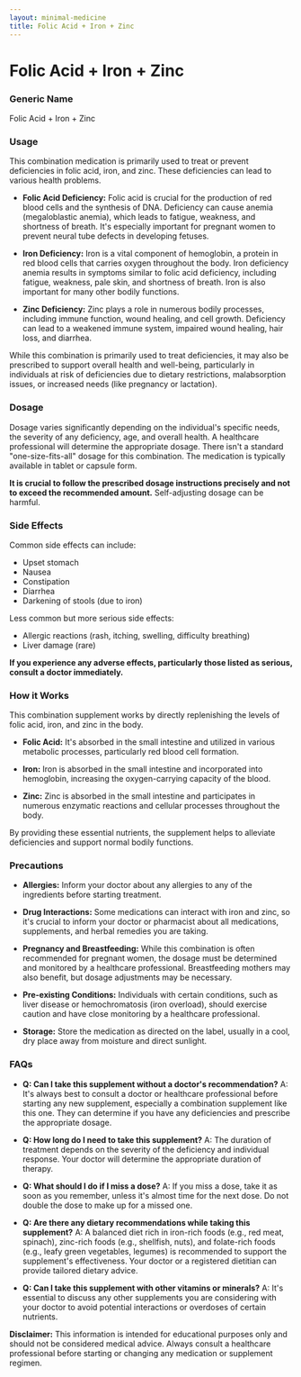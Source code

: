 ```yaml
---
layout: minimal-medicine
title: Folic Acid + Iron + Zinc
---
```


# Folic Acid + Iron + Zinc
### Generic Name
Folic Acid + Iron + Zinc


### Usage

This combination medication is primarily used to treat or prevent deficiencies in folic acid, iron, and zinc.  These deficiencies can lead to various health problems.

* **Folic Acid Deficiency:**  Folic acid is crucial for the production of red blood cells and the synthesis of DNA. Deficiency can cause anemia (megaloblastic anemia), which leads to fatigue, weakness, and shortness of breath. It's especially important for pregnant women to prevent neural tube defects in developing fetuses.

* **Iron Deficiency:** Iron is a vital component of hemoglobin, a protein in red blood cells that carries oxygen throughout the body.  Iron deficiency anemia results in symptoms similar to folic acid deficiency, including fatigue, weakness, pale skin, and shortness of breath.  Iron is also important for many other bodily functions.

* **Zinc Deficiency:** Zinc plays a role in numerous bodily processes, including immune function, wound healing, and cell growth. Deficiency can lead to a weakened immune system, impaired wound healing, hair loss, and diarrhea.


While this combination is primarily used to treat deficiencies, it may also be prescribed to support overall health and well-being, particularly in individuals at risk of deficiencies due to dietary restrictions, malabsorption issues, or increased needs (like pregnancy or lactation).


### Dosage

Dosage varies significantly depending on the individual's specific needs, the severity of any deficiency, age, and overall health.  A healthcare professional will determine the appropriate dosage.  There isn't a standard "one-size-fits-all" dosage for this combination.  The medication is typically available in tablet or capsule form.

**It is crucial to follow the prescribed dosage instructions precisely and not to exceed the recommended amount.**  Self-adjusting dosage can be harmful.


### Side Effects

Common side effects can include:

* Upset stomach
* Nausea
* Constipation
* Diarrhea
* Darkening of stools (due to iron)


Less common but more serious side effects:

* Allergic reactions (rash, itching, swelling, difficulty breathing)
* Liver damage (rare)


**If you experience any adverse effects, particularly those listed as serious, consult a doctor immediately.**


### How it Works

This combination supplement works by directly replenishing the levels of folic acid, iron, and zinc in the body.

* **Folic Acid:**  It's absorbed in the small intestine and utilized in various metabolic processes, particularly red blood cell formation.

* **Iron:**  Iron is absorbed in the small intestine and incorporated into hemoglobin, increasing the oxygen-carrying capacity of the blood.

* **Zinc:** Zinc is absorbed in the small intestine and participates in numerous enzymatic reactions and cellular processes throughout the body.


By providing these essential nutrients, the supplement helps to alleviate deficiencies and support normal bodily functions.



### Precautions

* **Allergies:**  Inform your doctor about any allergies to any of the ingredients before starting treatment.

* **Drug Interactions:**  Some medications can interact with iron and zinc, so it's crucial to inform your doctor or pharmacist about all medications, supplements, and herbal remedies you are taking.

* **Pregnancy and Breastfeeding:** While this combination is often recommended for pregnant women, the dosage must be determined and monitored by a healthcare professional.  Breastfeeding mothers may also benefit, but dosage adjustments may be necessary.

* **Pre-existing Conditions:** Individuals with certain conditions, such as liver disease or hemochromatosis (iron overload), should exercise caution and have close monitoring by a healthcare professional.

* **Storage:** Store the medication as directed on the label, usually in a cool, dry place away from moisture and direct sunlight.


### FAQs

* **Q: Can I take this supplement without a doctor's recommendation?**  A: It's always best to consult a doctor or healthcare professional before starting any new supplement, especially a combination supplement like this one. They can determine if you have any deficiencies and prescribe the appropriate dosage.

* **Q: How long do I need to take this supplement?**  A: The duration of treatment depends on the severity of the deficiency and individual response. Your doctor will determine the appropriate duration of therapy.

* **Q: What should I do if I miss a dose?**  A: If you miss a dose, take it as soon as you remember, unless it's almost time for the next dose.  Do not double the dose to make up for a missed one.

* **Q: Are there any dietary recommendations while taking this supplement?**  A:  A balanced diet rich in iron-rich foods (e.g., red meat, spinach), zinc-rich foods (e.g., shellfish, nuts), and folate-rich foods (e.g., leafy green vegetables, legumes) is recommended to support the supplement's effectiveness.  Your doctor or a registered dietitian can provide tailored dietary advice.

* **Q: Can I take this supplement with other vitamins or minerals?** A: It's essential to discuss any other supplements you are considering with your doctor to avoid potential interactions or overdoses of certain nutrients.


**Disclaimer:** This information is intended for educational purposes only and should not be considered medical advice.  Always consult a healthcare professional before starting or changing any medication or supplement regimen.

